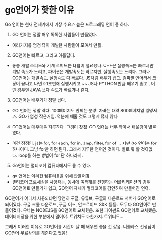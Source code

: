 # go언어가 핫한 이유

Go 언어는 현재 전세계에서 가장 수요가 높은 프로그래밍 언어 중 하나.

1. GO 언어는 정말 매우 똑똑한 사람들이 만들었다.
 - 여러가지를 엄청 많이 개발한 사람들이 모여서 만듦.

2. GO언어는 빠르고, 그리고 아름답다.
 - 종종 개발 스피드와 기계 스피드는 타협이 필요했다.
 C++은 실행속도는 빠르지만 개발 속도가 느리고,
 파이썬은 개발속도는 빠르지만, 실행속도는 느리다.
 그러나 GO언어는 개발속도, 실행속도 다 빠르다.
 JS처럼 배우기 쉽고, 컴파일 언어라서 코딩이 끝나고 나면 0.1초만에 실행시키고 ~~
 JS나 PYTHON 만큼 배우기 쉽고 , 어떤 경우엔 JAVA 보다 속도가 빠르거나 같다.

3. GO언어는 배우기가 정말 쉽다.
 - GO 언어는 정말 작다. 100페이지도 안되는 분량.
  자바는 대략 800페이지임 설명서가.
  GO가 엄청 작은거임.
  덕분에 배울 것도 그렇게 많지 않다.

4. GO언어는 매우매우 지루하다. 그것이 장점. GO 언어는 너무 작아서 배울것이 별로 없다.
 - 이건 장점임. js는 for, for each, for in, amp, filter, for of ... 지만 Go 언어는 for 하나이다. 그냥 for만 하면 된다.
 그래서 지루한 언어인 것이다. 별로 뭐 할 것이없다.
 loop를 하는 방법이 for 단 하나라서.

5. Go언어는 멀티코어 컴퓨터에서도 쓸 수 있다.
 - go 언어는 이러한 컴퓨터들을 위해 만들어짐.
 - 멀티코어 프로세싱을 사용하는, 동시에 여러개를 진행하는 어플리케이션의 경우 GO언어로 만들기가 쉽고, GO언어 자체가 멀티코어를 감안하여 만들어진 언어. 

GO언어가 어디서 사용되냐면 당연히 구글, 유튜브, 구글의 다운로드 서버가 GO언어로 되어있다. 구글 크롬 다운로드, 구글 어스, 안드로이드 SDK 등등.. 모두다 GO언어로 만들어졌다.
우버는 NODEJS를 GO언어로 교체했음. 또한 파이썬도 GO언어로 교체했음.
데이터저장을 위한 부분에서 말이야.
트위치도 마찬가지. 트위터도...

그래서 이러한 이유로 GO언어를 시간이 날 때 배우면 좋을 것 같음.
니콜라스 선생님이 GO언어 무료강의를 해준다고 했음!
